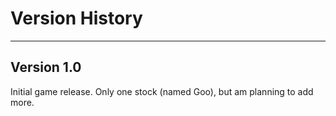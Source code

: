 # Version History
________________

## Version 1.0
Initial game release. Only one stock (named Goo), but am planning to add more.
